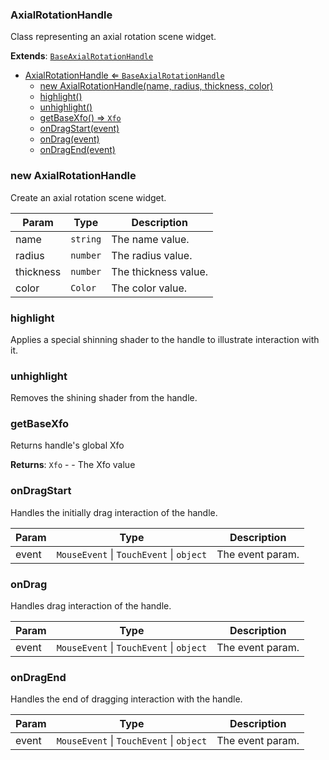 <a name="AxialRotationHandle"></a>

### AxialRotationHandle 
Class representing an axial rotation scene widget.


**Extends**: <code>[BaseAxialRotationHandle](api/Handles/BaseAxialRotationHandle.md)</code>  

* [AxialRotationHandle ⇐ <code>BaseAxialRotationHandle</code>](#AxialRotationHandle)
    * [new AxialRotationHandle(name, radius, thickness, color)](#new-AxialRotationHandle)
    * [highlight()](#highlight)
    * [unhighlight()](#unhighlight)
    * [getBaseXfo() ⇒ <code>Xfo</code>](#getBaseXfo)
    * [onDragStart(event)](#onDragStart)
    * [onDrag(event)](#onDrag)
    * [onDragEnd(event)](#onDragEnd)

<a name="new_AxialRotationHandle_new"></a>

### new AxialRotationHandle
Create an axial rotation scene widget.


| Param | Type | Description |
| --- | --- | --- |
| name | <code>string</code> | The name value. |
| radius | <code>number</code> | The radius value. |
| thickness | <code>number</code> | The thickness value. |
| color | <code>Color</code> | The color value. |

<a name="AxialRotationHandle+highlight"></a>

### highlight
Applies a special shinning shader to the handle to illustrate interaction with it.


<a name="AxialRotationHandle+unhighlight"></a>

### unhighlight
Removes the shining shader from the handle.


<a name="AxialRotationHandle+getBaseXfo"></a>

### getBaseXfo
Returns handle's global Xfo


**Returns**: <code>Xfo</code> - - The Xfo value  
<a name="AxialRotationHandle+onDragStart"></a>

### onDragStart
Handles the initially drag interaction of the handle.



| Param | Type | Description |
| --- | --- | --- |
| event | <code>MouseEvent</code> \| <code>TouchEvent</code> \| <code>object</code> | The event param. |

<a name="AxialRotationHandle+onDrag"></a>

### onDrag
Handles drag interaction of the handle.



| Param | Type | Description |
| --- | --- | --- |
| event | <code>MouseEvent</code> \| <code>TouchEvent</code> \| <code>object</code> | The event param. |

<a name="AxialRotationHandle+onDragEnd"></a>

### onDragEnd
Handles the end of dragging interaction with the handle.



| Param | Type | Description |
| --- | --- | --- |
| event | <code>MouseEvent</code> \| <code>TouchEvent</code> \| <code>object</code> | The event param. |

